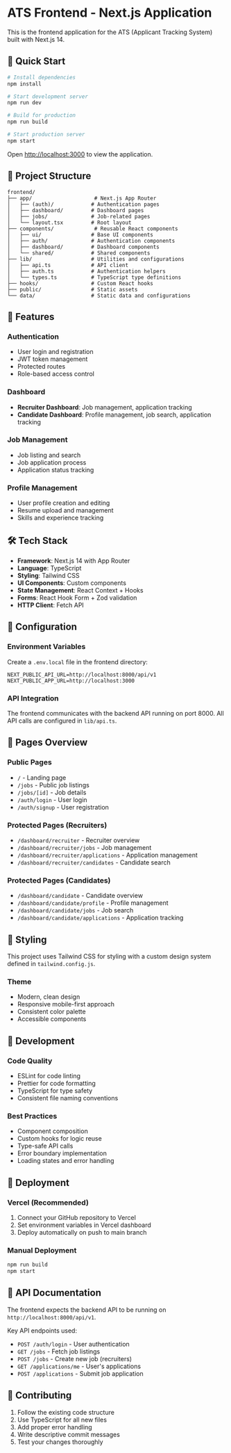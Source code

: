 # ATS Frontend - Next.js Application

This is the frontend application for the ATS (Applicant Tracking System) built with Next.js 14.

## 🚀 Quick Start

```bash
# Install dependencies
npm install

# Start development server
npm run dev

# Build for production
npm run build

# Start production server
npm start
```

Open [http://localhost:3000](http://localhost:3000) to view the application.

## 📁 Project Structure

```
frontend/
├── app/                    # Next.js App Router
│   ├── (auth)/            # Authentication pages
│   ├── dashboard/         # Dashboard pages
│   ├── jobs/              # Job-related pages
│   └── layout.tsx         # Root layout
├── components/             # Reusable React components
│   ├── ui/                # Base UI components
│   ├── auth/              # Authentication components
│   ├── dashboard/         # Dashboard components
│   └── shared/            # Shared components
├── lib/                   # Utilities and configurations
│   ├── api.ts             # API client
│   ├── auth.ts            # Authentication helpers
│   └── types.ts           # TypeScript type definitions
├── hooks/                 # Custom React hooks
├── public/                # Static assets
└── data/                  # Static data and configurations
```

## 🎯 Features

### Authentication
- User login and registration
- JWT token management
- Protected routes
- Role-based access control

### Dashboard
- **Recruiter Dashboard**: Job management, application tracking
- **Candidate Dashboard**: Profile management, job search, application tracking

### Job Management
- Job listing and search
- Job application process
- Application status tracking

### Profile Management
- User profile creation and editing
- Resume upload and management
- Skills and experience tracking

## 🛠️ Tech Stack

- **Framework**: Next.js 14 with App Router
- **Language**: TypeScript
- **Styling**: Tailwind CSS
- **UI Components**: Custom components
- **State Management**: React Context + Hooks
- **Forms**: React Hook Form + Zod validation
- **HTTP Client**: Fetch API

## 🔧 Configuration

### Environment Variables

Create a `.env.local` file in the frontend directory:

```env
NEXT_PUBLIC_API_URL=http://localhost:8000/api/v1
NEXT_PUBLIC_APP_URL=http://localhost:3000
```

### API Integration

The frontend communicates with the backend API running on port 8000. All API calls are configured in `lib/api.ts`.

## 📱 Pages Overview

### Public Pages
- `/` - Landing page
- `/jobs` - Public job listings
- `/jobs/[id]` - Job details
- `/auth/login` - User login
- `/auth/signup` - User registration

### Protected Pages (Recruiters)
- `/dashboard/recruiter` - Recruiter overview
- `/dashboard/recruiter/jobs` - Job management
- `/dashboard/recruiter/applications` - Application management
- `/dashboard/recruiter/candidates` - Candidate search

### Protected Pages (Candidates)
- `/dashboard/candidate` - Candidate overview
- `/dashboard/candidate/profile` - Profile management
- `/dashboard/candidate/jobs` - Job search
- `/dashboard/candidate/applications` - Application tracking

## 🎨 Styling

This project uses Tailwind CSS for styling with a custom design system defined in `tailwind.config.js`.

### Theme
- Modern, clean design
- Responsive mobile-first approach
- Consistent color palette
- Accessible components

## 🧪 Development

### Code Quality
- ESLint for code linting
- Prettier for code formatting
- TypeScript for type safety
- Consistent file naming conventions

### Best Practices
- Component composition
- Custom hooks for logic reuse
- Type-safe API calls
- Error boundary implementation
- Loading states and error handling

## 🚀 Deployment

### Vercel (Recommended)
1. Connect your GitHub repository to Vercel
2. Set environment variables in Vercel dashboard
3. Deploy automatically on push to main branch

### Manual Deployment
```bash
npm run build
npm start
```

## 📄 API Documentation

The frontend expects the backend API to be running on `http://localhost:8000/api/v1`. 

Key API endpoints used:
- `POST /auth/login` - User authentication
- `GET /jobs` - Fetch job listings
- `POST /jobs` - Create new job (recruiters)
- `GET /applications/me` - User's applications
- `POST /applications` - Submit job application

## 🤝 Contributing

1. Follow the existing code structure
2. Use TypeScript for all new files
3. Add proper error handling
4. Write descriptive commit messages
5. Test your changes thoroughly 